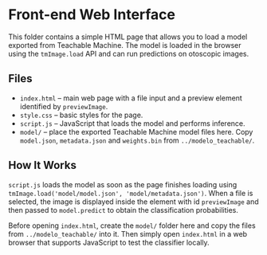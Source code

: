# Front-end Web Interface

This folder contains a simple HTML page that allows you to load a model
exported from Teachable Machine. The model is loaded in the browser using the
`tmImage.load` API and can run predictions on otoscopic images.

## Files
 - `index.html` – main web page with a file input and a preview element
   identified by `previewImage`.
- `style.css` – basic styles for the page.
- `script.js` – JavaScript that loads the model and performs inference.
- `model/` – place the exported Teachable Machine model files here. Copy
  `model.json`, `metadata.json` and `weights.bin` from `../modelo_teachable/`.

## How It Works
`script.js` loads the model as soon as the page finishes loading using
`tmImage.load('model/model.json', 'model/metadata.json')`. When a file is
selected, the image is displayed inside the element with id `previewImage` and
then passed to `model.predict` to obtain the classification probabilities.

Before opening `index.html`, create the `model/` folder here and copy the files
from `../modelo_teachable/` into it. Then simply open `index.html` in a web
browser that supports JavaScript to test the classifier locally.
